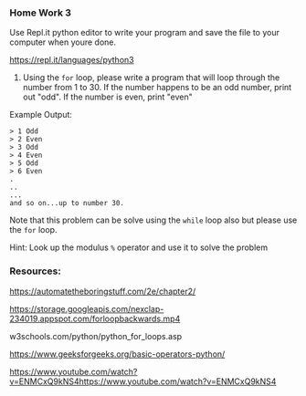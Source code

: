 ### Home Work 3

Use Repl.it python editor to write your program and save the file to your computer when youre done.

https://repl.it/languages/python3

1. Using the ```for``` loop, please write a program that will loop through the number from 1 to 30. 
If the number happens to be an odd number, print out "odd". If the number is even, print "even"

Example Output:

```
> 1 Odd
> 2 Even
> 3 Odd
> 4 Even
> 5 Odd
> 6 Even
.
..
...
and so on...up to number 30. 
```

Note that this problem can be solve using the ```while``` loop also but please use the ```for``` loop.

Hint: Look up the modulus ```%``` operator and use it to solve the problem



### Resources:

https://automatetheboringstuff.com/2e/chapter2/

https://storage.googleapis.com/nexclap-234019.appspot.com/forloopbackwards.mp4

w3schools.com/python/python_for_loops.asp

https://www.geeksforgeeks.org/basic-operators-python/

https://www.youtube.com/watch?v=ENMCxQ9kNS4https://www.youtube.com/watch?v=ENMCxQ9kNS4
